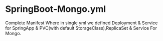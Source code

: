 # SpringBoot-Mongo.yml
Complete Manifest Where in single yml we defined Deployment &amp; Service for SpringApp &amp; PVC(with default  StorageClass),ReplicaSet &amp; Service For Mongo.
